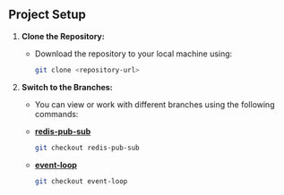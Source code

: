 ## Project Setup

1. **Clone the Repository:**

   - Download the repository to your local machine using:
   
     ```bash
     git clone <repository-url>
     ```

2. **Switch to the Branches:**

   - You can view or work with different branches using the following commands:

   - **[redis-pub-sub](https://github.com/rumpapl/advance-topics/tree/redis-pub-sub)**

     ```bash
     git checkout redis-pub-sub
     ```

     <!-- - Description for the `redis-pub-sub` branch. -->

   - **[event-loop](https://github.com/rumpapl/advance-topics/tree/event-loop)**

     ```bash
     git checkout event-loop
     ```
